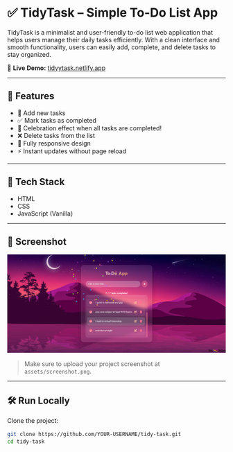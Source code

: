 # ✅ TidyTask – Simple To-Do List App

TidyTask is a minimalist and user-friendly to-do list web application that helps users manage their daily tasks efficiently. With a clean interface and smooth functionality, users can easily add, complete, and delete tasks to stay organized.

🔗 **Live Demo:** [tidyytask.netlify.app](https://tidyytask.netlify.app/)

---

## 📌 Features

- 📝 Add new tasks
- ✅ Mark tasks as completed
- 🎉 Celebration effect when all tasks are completed!
- ❌ Delete tasks from the list
- 📱 Fully responsive design
- ⚡ Instant updates without page reload

---

## 🚀 Tech Stack

- HTML
- CSS
- JavaScript (Vanilla)

---

## 📸 Screenshot

![App Screenshot](images/screenshot.png)

> Make sure to upload your project screenshot at `assets/screenshot.png`.

---

## 🛠️ Run Locally

Clone the project:

```bash
git clone https://github.com/YOUR-USERNAME/tidy-task.git
cd tidy-task
